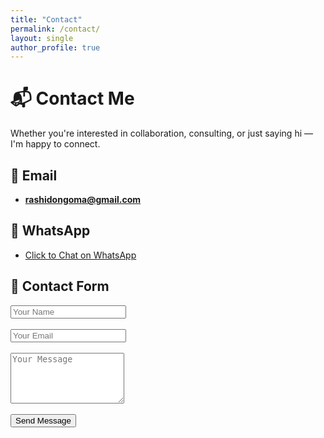```yaml
---
title: "Contact"
permalink: /contact/
layout: single
author_profile: true
---
```


# 📬 Contact Me

Whether you're interested in collaboration, consulting, or just saying hi — I'm happy to connect.

## 📧 Email
- **rashidongoma@gmail.com**

## 💬 WhatsApp
- [Click to Chat on WhatsApp](https://wa.me/254745707598)

## 📝 Contact Form

<form action="https://formsubmit.co/rashidongoma@gmail.com" method="POST">
  <input type="text" name="name" placeholder="Your Name" required><br><br>
  <input type="email" name="email" placeholder="Your Email" required><br><br>
  <textarea name="message" rows="5" placeholder="Your Message" required></textarea><br><br>
  <button type="submit">Send Message</button>
</form>
